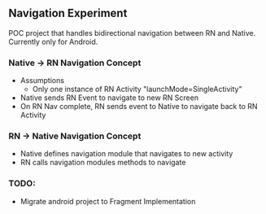 ## Navigation Experiment

POC project that handles bidirectional navigation between RN and Native. Currently only for Android.

### Native -> RN Navigation Concept
- Assumptions
  - Only one instance of RN Activity "launchMode=SingleActivity"
- Native sends RN Event to navigate to new RN Screen
- On RN Nav complete, RN sends event to Native to navigate back to RN Activity

### RN -> Native Navigation Concept
- Native defines navigation module that navigates to new activity
- RN calls navigation modules methods to navigate

### TODO: 
- Migrate android project to Fragment Implementation

